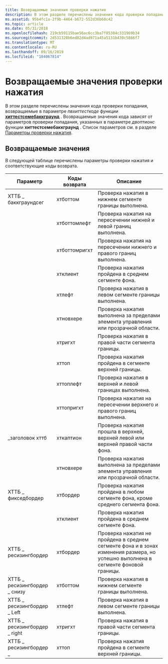 ```yaml
---
title: Возвращаемые значения проверки нажатия
description: В этом разделе перечислены значения кода проверки попадания, возвращаемые в параметре Пвхиттесткоде функции Хиттестсемебаккграунд.
ms.assetid: 95b4fc1a-2f9b-4464-b672-552d36b60c42
ms.topic: article
ms.date: 05/31/2018
ms.openlocfilehash: 219cb59115bae56ac6cc3ba7f05384c331969b34
ms.sourcegitcommit: 2d531328b6ed82d4ad971a45a5131b430c5866f7
ms.translationtype: MT
ms.contentlocale: ru-RU
ms.lasthandoff: 09/16/2019
ms.locfileid: "104067814"
---
```

# <a name="hit-test-return-values"></a>Возвращаемые значения проверки нажатия

В этом разделе перечислены значения кода проверки попадания, возвращаемые в параметре *пвхиттесткоде* функции [**хиттестсемебаккграунд**](/windows/desktop/api/Uxtheme/nf-uxtheme-hittestthemebackground) . Возвращаемые значения кода зависят от параметров проверки попадания, указанных в параметре *двоптионс* функции **хиттестсемебаккграунд** . Список параметров см. в разделе [Параметры проверки нажатия](theme-hit-test-options.md).

## <a name="return-values"></a>Возвращаемые значения

В следующей таблице перечислены параметры проверки нажатия и соответствующие коды возврата.



| Параметр                       | Коды возврата  | Описание                                                                                                        |
|------------------------------|---------------|--------------------------------------------------------------------------------------------------------------------|
| ХТТБ \_ баккграундсег          | хтботтом      | Проверка нажатия в нижнем сегменте границы выполнена.                                                                   |
|                              | хтботтомлефт  | Проверка нажатия на пересечении нижней и левой границ выполнена.                                                     |
|                              | хтботтомригхт | Проверка нажатия на пересечении нижнего и правого границ выполнена.                                                    |
|                              | хтклиент      | Проверка нажатия пройдена в среднем сегменте фона.                                                               |
|                              | хтлефт        | Проверка нажатия в левом сегменте границы выполнена.                                                                     |
|                              | хтновхере     | Проверка нажатия выполнена за пределами элемента управления или прозрачной области.                                                   |
|                              | хтригхт       | Проверка нажатия в правой части сегмента границы.                                                                    |
|                              | хттоп         | Проверка нажатия пройдена в сегменте верхней границы.                                                                      |
|                              | хттоплефт     | Проверка нажатия в верхней и левой границах выполнена.                                                            |
|                              | хттопригхт    | Проверка нажатия на пересечении верхнего и правого границ выполнена.                                                       |
| \_заголовок хттб                | хткаптион     | Проверка нажатия прошла в верхней, верхней левой или верхней правой части фона.                                         |
|                              | хтновхере     | Проверка нажатия выполнена за пределами элемента управления или прозрачной области.                                                   |
| ХТТБ \_ фикседбордер            | хтбордер      | Проверка нажатия пройдена в любом сегменте фона, кроме среднего сегмента фона.                                 |
|                              | хтклиент      | Проверка нажатия пройдена в среднем сегменте фона.                                                               |
| ХТТБ \_ ресизингбордер         | хтбордер      | Проверка нажатия не пройдена в среднем сегменте фона и в зонах изменения размера, но успешно выполнена в сегменте фоновой границы. |
| ХТТБ \_ ресизингбордер \_ снизу | хтботтом      | Проверка нажатия в нижнем сегменте границы выполнена.                                                                   |
| ХТТБ \_ ресизингбордер \_ Left   | хтлефт        | Проверка нажатия в левом сегменте границы выполнена.                                                                     |
| ХТТБ \_ ресизингбордер \_ right  | хтригхт       | Проверка нажатия в правой части сегмента границы.                                                                    |
| ХТТБ \_ ресизингбордер \_    | хттоп         | Проверка нажатия пройдена в сегменте верхней границы.                                                                      |



 

 

 




